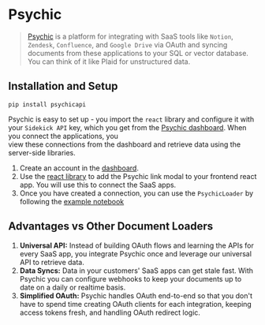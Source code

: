 Psychic
=======

> [Psychic](https://www.psychic.dev/) is a platform for integrating with SaaS tools like `Notion`, `Zendesk`, `Confluence`, and `Google Drive` via OAuth and syncing documents from these applications to your SQL or vector database. You can think of it like Plaid for unstructured data.

Installation and Setup[](#installation-and-setup "Direct link to Installation and Setup")
------------------------------------------------------------------------------------------

    pip install psychicapi

Psychic is easy to set up - you import the `react` library and configure it with your `Sidekick API` key, which you get from the [Psychic dashboard](https://dashboard.psychic.dev/). When you connect the applications, you  
view these connections from the dashboard and retrieve data using the server-side libraries.

1.  Create an account in the [dashboard](https://dashboard.psychic.dev/).
2.  Use the [react library](https://docs.psychic.dev/sidekick-link) to add the Psychic link modal to your frontend react app. You will use this to connect the SaaS apps.
3.  Once you have created a connection, you can use the `PsychicLoader` by following the [example notebook](/docs/integrations/document_loaders/psychic.html)

Advantages vs Other Document Loaders[](#advantages-vs-other-document-loaders "Direct link to Advantages vs Other Document Loaders")
------------------------------------------------------------------------------------------------------------------------------------

1.  **Universal API:** Instead of building OAuth flows and learning the APIs for every SaaS app, you integrate Psychic once and leverage our universal API to retrieve data.
2.  **Data Syncs:** Data in your customers' SaaS apps can get stale fast. With Psychic you can configure webhooks to keep your documents up to date on a daily or realtime basis.
3.  **Simplified OAuth:** Psychic handles OAuth end-to-end so that you don't have to spend time creating OAuth clients for each integration, keeping access tokens fresh, and handling OAuth redirect logic.